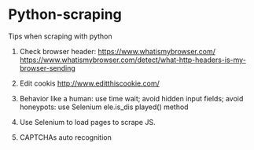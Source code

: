 # Python-scraping
Tips when scraping with python

1. Check browser header: 
 https://www.whatismybrowser.com/
 https://www.whatismybrowser.com/detect/what-http-headers-is-my-browser-sending
 
2. Edit cookis
 http://www.editthiscookie.com/
 
3. Behavior like a human: use time wait; avoid hidden input fields; avoid honeypots: use Selenium ele.is_dis
played() method

4. Use Selenium to load pages to scrape JS.

5. CAPTCHAs auto recognition
